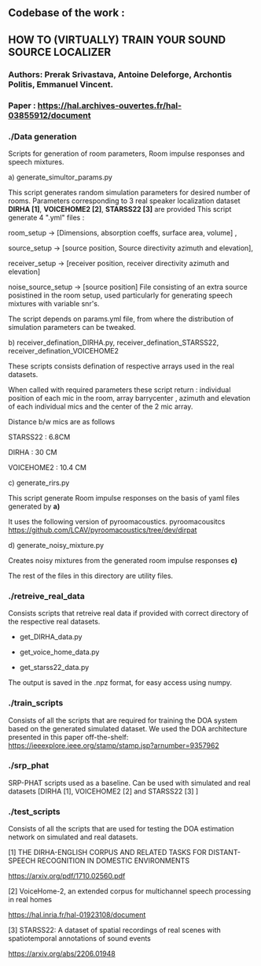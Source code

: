 ## Codebase of the work : 
## HOW TO (VIRTUALLY) TRAIN YOUR SOUND SOURCE LOCALIZER 
### Authors: Prerak Srivastava, Antoine Deleforge, Archontis Politis, Emmanuel Vincent.
### Paper :  https://hal.archives-ouvertes.fr/hal-03855912/document

### ./Data generation  

Scripts for generation of room parameters, Room impulse responses and speech mixtures.

a) generate_simultor_params.py 

This script generates random simulation parameters for desired number of rooms.
Parameters corresponding to 3 real speaker localization dataset **DIRHA [1]**, **VOICEHOME2 [2]**, **STARSS22 [3]** are provided 
This script generate 4 ".yml" files : 

room_setup -> [Dimensions, absorption coeffs, surface area, volume] , 

source_setup -> [source position, Source directivity azimuth and elevation], 

receiver_setup -> [receiver position, receiver directivity azimuth and elevation] 

noise_source_setup -> [source position] File consisting of an extra source posistined in the room setup, used particularly for generating speech mixtures with variable snr's.

The script depends on params.yml file, from where the distribution of simulation parameters can be tweaked.

b) receiver_defination_DIRHA.py, receiver_defination_STARSS22, receiver_defination_VOICEHOME2

These scripts consists defination of respective arrays used in the real datasets.

When called with required parameters these script return : individual position of each mic in the room, array barrycenter , azimuth and elevation of each individual mics and the center of the 2 mic array.

Distance b/w mics are as follows 

STARSS22 : 6.8CM  

DIRHA : 30 CM

VOICEHOME2 : 10.4 CM 

c) generate_rirs.py

This script generate Room impulse responses on the basis of yaml files generated by **a)**

It uses the following version of pyroomacoustics. pyroomacousitcs  https://github.com/LCAV/pyroomacoustics/tree/dev/dirpat

d) generate_noisy_mixture.py

Creates noisy mixtures from the generated room impulse responses **c)**

 The rest of the files in this directory are utility files.

### ./retreive_real_data 

Consists scripts that retreive real data if provided with correct directory of the respective real datasets.

- get_DIRHA_data.py

- get_voice_home_data.py

- get_starss22_data.py

The output is saved in the .npz format, for easy access using numpy.

### ./train_scripts

Consists of all the scripts that are required for training the DOA system based on the generated simulated dataset. 
We used the DOA architecture presented in this paper off-the-shelf: https://ieeexplore.ieee.org/stamp/stamp.jsp?arnumber=9357962


### ./srp_phat 

SRP-PHAT scripts used as a baseline.
Can be used with simulated and real datasets [DIRHA [1], VOICEHOME2 [2] and STARSS22 [3] ]


### ./test_scripts 

Consists of all the scripts that are used for testing the DOA estimation network on simulated and real datasets.



[1] THE DIRHA-ENGLISH CORPUS AND RELATED TASKS FOR DISTANT-SPEECH RECOGNITION IN DOMESTIC ENVIRONMENTS 

https://arxiv.org/pdf/1710.02560.pdf

[2] VoiceHome-2, an extended corpus for multichannel speech processing in real homes

https://hal.inria.fr/hal-01923108/document

[3] STARSS22: A dataset of spatial recordings of real scenes with spatiotemporal annotations of sound events

https://arxiv.org/abs/2206.01948
 
